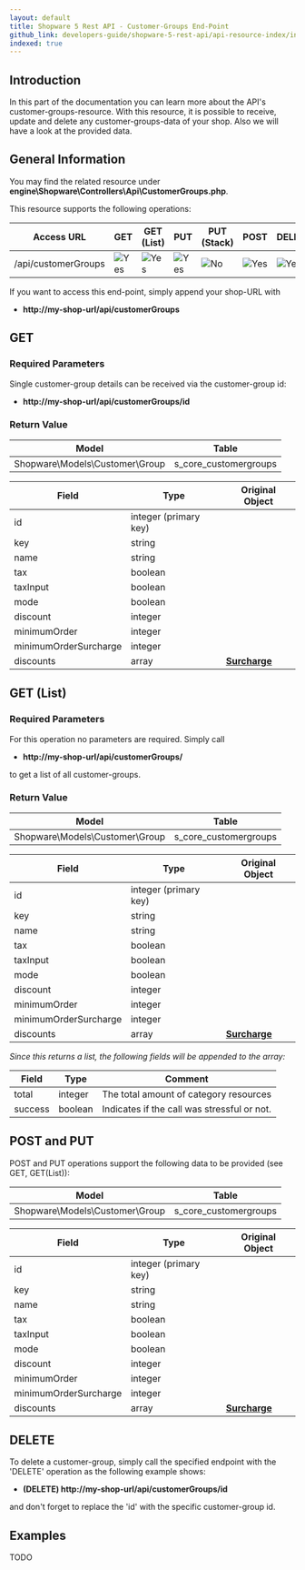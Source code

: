 ```yaml
---
layout: default
title: Shopware 5 Rest API - Customer-Groups End-Point
github_link: developers-guide/shopware-5-rest-api/api-resource-index/index.md
indexed: true
---
```


## Introduction

In this part of the documentation you can learn more about the API's customer-groups-resource. With this resource, it is possible to 
receive, update and delete any customer-groups-data of your shop. Also we will have a look at the provided data.


## General Information
You may find the related resource under
**engine\Shopware\Controllers\Api\CustomerGroups.php**.

This resource supports the following operations:

|  Access URL                 | GET                | GET (List)      | PUT             | PUT (Stack)      | POST             | DELETE          | DELETE (Stack)  |
|-----------------------------|--------------------|-----------------|-----------------|------------------|------------------|-----------------|-----------------|
| /api/customerGroups         | ![Yes](./img/yes.png)    | ![Yes](./img/yes.png) | ![Yes](./img/yes.png) | ![No](./img/no.png)    | ![Yes](./img/no.png)   | ![Yes](./img/yes.png) | ![No](./img/no.png)   |

If you want to access this end-point, simply append your shop-URL with

* **http://my-shop-url/api/customerGroups**

## GET

### Required Parameters
Single customer-group details can be received via the customer-group id:

* **http://my-shop-url/api/customerGroups/id**

### Return Value

| Model					             | Table			     |
|------------------------------------|-----------------------|
| Shopware\Models\Customer\Group     | s_core_customergroups |

| Field                 | Type                  | Original Object                                                             |
|-----------------------|-----------------------|-----------------------------------------------------------------------------|
| id				    | integer (primary key) | 							                                                  |
| key    	            | string				|                     							                              |
| name                  | string                |       											                          |
| tax                   | boolean               |             									                              |
| taxInput              | boolean				| 																			  |
| mode                  | boolean               | 														                      |
| discount   		    | integer				| 														                      |
| minimumOrder 		    | integer				| 														                      |
| minimumOrderSurcharge | integer				| 														                      |
| discounts   		    | array 				| **[Surcharge](./models/group-surcharge)**		  							  |

## GET (List)

### Required Parameters
For this operation no parameters are required.
Simply call

* **http://my-shop-url/api/customerGroups/**

to get a list of all customer-groups.

### Return Value
| Model					             | Table			     |
|------------------------------------|-----------------------|
| Shopware\Models\Customer\Group     | s_core_customergroups |

| Field                 | Type                  | Original Object                                                             |
|-----------------------|-----------------------|-----------------------------------------------------------------------------|
| id				    | integer (primary key) | 							                                                  |
| key    	            | string				|                     							                              |
| name                  | string                |       											                          |
| tax                   | boolean               |             									                              |
| taxInput              | boolean				| 																			  |
| mode                  | boolean               | 														                      |
| discount   		    | integer				| 														                      |
| minimumOrder 		    | integer				| 														                      |
| minimumOrderSurcharge | integer				| 														                      |
| discounts   		    | array 				| **[Surcharge](./models/group-surcharge)**		  							  |


*Since this returns a list, the following fields will be appended to the array:*

| Field               | Type                  | Comment			                                |
|---------------------|-----------------------|-------------------------------------------------|
| total				  | integer				  | The total amount of category resources          |
| success		      | boolean				  | Indicates if the call was stressful or not.		|

## POST and PUT
POST and PUT operations support the following data to be provided (see GET, GET(List)):

| Model					             | Table			     |
|------------------------------------|-----------------------|
| Shopware\Models\Customer\Group     | s_core_customergroups |

| Field                 | Type                  | Original Object                                                             |
|-----------------------|-----------------------|-----------------------------------------------------------------------------|
| id				    | integer (primary key) | 							                                                  |
| key    	            | string				|                     							                              |
| name                  | string                |       											                          |
| tax                   | boolean               |             									                              |
| taxInput              | boolean				| 																			  |
| mode                  | boolean               | 														                      |
| discount   		    | integer				| 														                      |
| minimumOrder 		    | integer				| 														                      |
| minimumOrderSurcharge | integer				| 														                      |
| discounts   		    | array 				| **[Surcharge](./models/group-surcharge)**		  							  |

## DELETE
To delete a customer-group, simply call the specified endpoint with the 'DELETE' operation as the following example shows:

* **(DELETE) http://my-shop-url/api/customerGroups/id**

and don't forget to replace the 'id' with the specific customer-group id.

## Examples

TODO